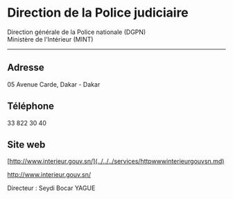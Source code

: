 # Direction de la Police judiciaire

Direction générale de la Police nationale (DGPN)  
Ministère de l'Intérieur (MINT)  

-------------------------------------------------------------------------------------

**Adresse**
-----------

05 Avenue Carde, Dakar - Dakar

**Téléphone**
-------------

33 822 30 40

**Site web**
------------

[http://www.interieur.gouv.sn/](../../../services/httpwwwinterieurgouvsn.md)

http://www.interieur.gouv.sn/

Directeur : Seydi Bocar YAGUE